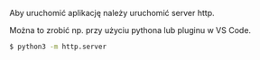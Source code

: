 
Aby uruchomić aplikację należy uruchomić server http.

Można to zrobić np. przy użyciu pythona lub pluginu w VS Code.

```bash
$ python3 -m http.server
```
